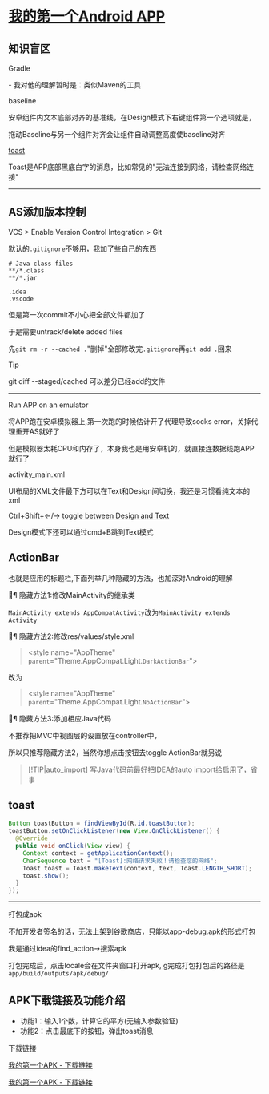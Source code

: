 # [我的第一个Android APP](/2019/12_2/first_android_app.md)

## 知识盲区

<i class="fa fa-hashtag"></i>
Gradle

\- 我对他的理解暂时是：类似Maven的工具

<i class="fa fa-hashtag"></i>
baseline

安卓组件内文本底部对齐的基准线，在Design模式下右键组件第一个选项就是，

拖动Baseline与另一个组件对齐会让组件自动调整高度使baseline对齐

<i class="fa fa-hashtag"></i>
[toast](https://developer.android.com/guide/topics/ui/notifiers/toasts)

Toast是APP底部黑底白字的消息，比如常见的"无法连接到网络，请检查网络连接"

---

## AS添加版本控制

VCS > Enable Version Control Integration > Git

默认的`.gitignore`不够用，我加了些自己的东西

```
# Java class files
**/*.class
**/*.jar

.idea
.vscode
```

但是第一次commit不小心把全部文件都加了

于是需要untrack/delete added files

先`git rm -r --cached .`"删掉"全部修改完`.gitignore`再`git add .`回来

> [!TIP]
> git diff --staged/cached 可以差分已经add的文件

---

<i class="fa fa-hashtag"></i>
Run APP on an emulator

将APP跑在安卓模拟器上,第一次跑的时候估计开了代理导致socks error，关掉代理重开AS就好了

但是模拟器太耗CPU和内存了，本身我也是用安卓机的，就直接连数据线跑APP就行了

<i class="fa fa-hashtag"></i>
activity_main.xml

UI布局的XML文件最下方可以在Text和Design间切换，我还是习惯看纯文本的xml

Ctrl+Shift+←/→ [toggle between Design and Text](https://stackoverflow.com/questions/20682455/shortcut-to-switch-between-design-and-text-in-android-studio)

Design模式下还可以通过cmd+B跳到Text模式

## ActionBar

也就是应用的标题栏,下面列举几种隐藏的方法，也加深对Android的理解

￿¶ 隐藏方法1:修改MainActivity的继承类

`MainActivity extends AppCompatActivity`改为`MainActivity extends Activity`

￿¶ 隐藏方法2:修改res/values/style.xml

> \<style name="AppTheme" `parent`="Theme.AppCompat.Light.`DarkActionBar`">

改为

> \<style name="AppTheme" `parent`="Theme.AppCompat.Light.`NoActionBar`">

￿¶ 隐藏方法3:添加相应Java代码

不推荐把MVC中视图层的设置放在controller中，

所以只推荐隐藏方法2，当然你想点击按钮去toggle ActionBar就另说

> [!TIP|auto_import]
> 写Java代码前最好把IDEA的auto import给启用了，省事

## toast

```java
Button toastButton = findViewById(R.id.toastButton);
toastButton.setOnClickListener(new View.OnClickListener() {
  @Override
  public void onClick(View view) {
    Context context = getApplicationContext();
    CharSequence text = "[Toast]:网络请求失败！请检查您的网络";
    Toast toast = Toast.makeText(context, text, Toast.LENGTH_SHORT);
    toast.show();
  }
});
```

---

<i class="fa fa-hashtag"></i>
打包成apk

不加开发者签名的话，无法上架到谷歌商店，只能以app-debug.apk的形式打包

我是通过idea的find_action->搜索apk 

打包完成后，点击locale会在文件夹窗口打开apk, g完成打包打包后的路径是`app/build/outputs/apk/debug/`

## APK下载链接及功能介绍

- 功能1：输入1个数，计算它的平方(无输入参数验证)
- 功能2：点击最底下的按钮，弹出toast消息

<i class="fa fa-hashtag"></i>
下载链接

[我的第一个APK - 下载链接](http://showmethemoney.sweetysoft.com/image_after_2019_06/1946/my_first_app.apk)

<a href="/assets/apk/my_first_app.apk">我的第一个APK - 下载链接</a>
